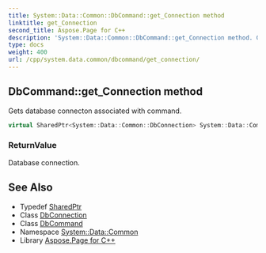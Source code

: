 ```yaml
---
title: System::Data::Common::DbCommand::get_Connection method
linktitle: get_Connection
second_title: Aspose.Page for C++
description: 'System::Data::Common::DbCommand::get_Connection method. Gets database connecton associated with command in C++.'
type: docs
weight: 400
url: /cpp/system.data.common/dbcommand/get_connection/
---
```

## DbCommand::get_Connection method


Gets database connecton associated with command.

```cpp
virtual SharedPtr<System::Data::Common::DbConnection> System::Data::Common::DbCommand::get_Connection() const
```


### ReturnValue

Database connection.

## See Also

* Typedef [SharedPtr](../../../system/sharedptr/)
* Class [DbConnection](../../dbconnection/)
* Class [DbCommand](../)
* Namespace [System::Data::Common](../../)
* Library [Aspose.Page for C++](../../../)
